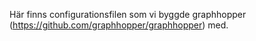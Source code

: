 Här finns configurationsfilen som vi byggde graphhopper (https://github.com/graphhopper/graphhopper) med.
